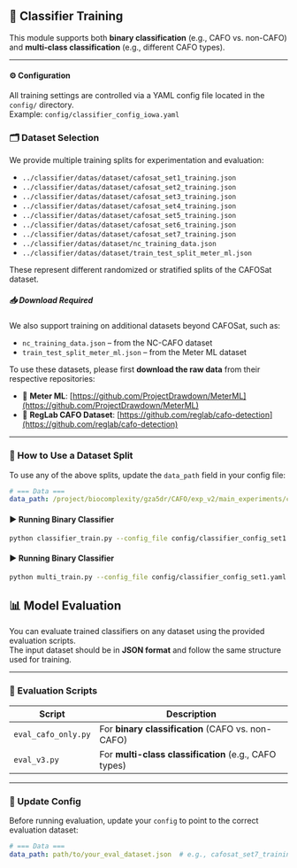 ## 🧠 Classifier Training

This module supports both **binary classification** (e.g., CAFO vs. non-CAFO) and **multi-class classification** (e.g., different CAFO types).

---

#### ⚙️ Configuration

All training settings are controlled via a YAML config file located in the `config/` directory.  
Example: `config/classifier_config_iowa.yaml`

### 🗂 Dataset Selection

We provide multiple training splits for experimentation and evaluation:

- `../classifier/datas/dataset/cafosat_set1_training.json`
- `../classifier/datas/dataset/cafosat_set2_training.json`
- `../classifier/datas/dataset/cafosat_set3_training.json`
- `../classifier/datas/dataset/cafosat_set4_training.json`
- `../classifier/datas/dataset/cafosat_set5_training.json`
- `../classifier/datas/dataset/cafosat_set6_training.json`
- `../classifier/datas/dataset/cafosat_set7_training.json`
- `../classifier/datas/dataset/nc_training_data.json`
- `../classifier/datas/dataset/train_test_split_meter_ml.json`

These represent different randomized or stratified splits of the CAFOSat dataset.

##### 📥 Download Required
We also support training on additional datasets beyond CAFOSat, such as:

- `nc_training_data.json` – from the NC-CAFO dataset
- `train_test_split_meter_ml.json` – from the Meter ML dataset

To use these datasets, please first **download the raw data** from their respective repositories:

- 🔗 **Meter ML**: [https://github.com/ProjectDrawdown/MeterML](https://github.com/ProjectDrawdown/MeterML)
- 🔗 **RegLab CAFO Dataset**: [https://github.com/reglab/cafo-detection](https://github.com/reglab/cafo-detection)

---

### 🔧 How to Use a Dataset Split

To use any of the above splits, update the `data_path` field in your config file:

```yaml
# === Data ===
data_path: /project/biocomplexity/gza5dr/CAFO/exp_v2/main_experiments/cafo_classification/datas/dataset/cafosat_set1_training.json
```

#### ▶️ Running Binary Classifier

```bash
python classifier_train.py --config_file config/classifier_config_set1.yaml
```

#### ▶️ Running Binary Classifier
```bash
python multi_train.py --config_file config/classifier_config_set1.yaml

```


## 📊 Model Evaluation

You can evaluate trained classifiers on any dataset using the provided evaluation scripts.  
The input dataset should be in **JSON format** and follow the same structure used for training.

---

### 🧪 Evaluation Scripts

| Script                | Description                                     |
|-----------------------|-------------------------------------------------|
| `eval_cafo_only.py`   | For **binary classification** (CAFO vs. non-CAFO) |
| `eval_v3.py`          | For **multi-class classification** (e.g., CAFO types) |

---

### 🔧 Update Config

Before running evaluation, update your `config` to point to the correct evaluation dataset:

```yaml
# === Data ===
data_path: path/to/your_eval_dataset.json  # e.g., cafosat_set7_training.json or meter_ml.json
